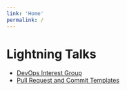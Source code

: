 ```yaml
---
link: 'Home'
permalink: /
---
```


# Lightning Talks

- [DevOps Interest Group](/talks/devops_ig.html)
- [Pull Request and Commit Templates](/talks/pr_template.html)
